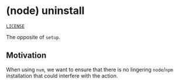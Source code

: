 # (node) uninstall

[`LICENSE`](./LICENSE)

The opposite of `setup`.

## Motivation

When using `nvm`, we want to ensure that there is no lingering `node`/`npm` installation that could interfere with the action.
